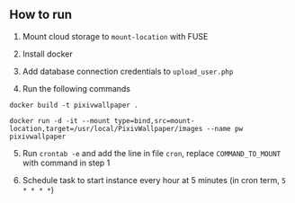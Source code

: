 ## How to run

1. Mount cloud storage to `mount-location` with FUSE

2. Install docker

3. Add database connection credentials to `upload_user.php`

4. Run the following commands

`docker build -t pixivwallpaper .`


`docker run -d -it --mount type=bind,src=mount-location,target=/usr/local/PixivWallpaper/images --name pw pixivwallpaper`

5. Run `crontab -e` and add the line in file `cron`, replace `COMMAND_TO_MOUNT` with command in step 1

6. Schedule task to start instance every hour at 5 minutes (in cron term, `5 * * * *`)
